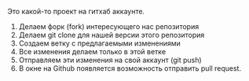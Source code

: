 Это какой-то проект на гитхаб аккаунте.

1. Делаем форк (fork) интересующего нас репозитория
2. Делаем git clone для нашей версии этого репозитория
3. Создаем ветку с предлагаемыми изменениями
4. Все изменения делаем только в этой ветке
5. Отправляем эти изменения на свой аккаунт (git push)
6. В окне на Github появляется возможность отправить pull request.
